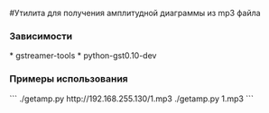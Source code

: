 #Утилита для получения амплитудной диаграммы из mp3 файла

<h3>Зависимости</h3>
* gstreamer-tools
* python-gst0.10-dev

<h3>Примеры использования</h3>
```
./getamp.py http://192.168.255.130/1.mp3
./getamp.py 1.mp3
```
